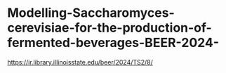 # Modelling-Saccharomyces-cerevisiae-for-the-production-of-fermented-beverages-BEER-2024-
https://ir.library.illinoisstate.edu/beer/2024/TS2/8/
